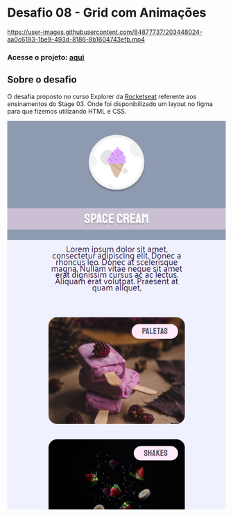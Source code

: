 # Desafio 08 - Grid com Animações


https://user-images.githubusercontent.com/84877737/203448024-aa0c6193-1be9-493d-8186-8b1604743efb.mp4



### Acesse o projeto: [aqui](https://jonasncsantos.github.io/Desafio-06-Avalie-a-sua-mentoria/)

## Sobre o desafio
O desafia proposto no curso Explorer da [Rocketseat](https://www.rocketseat.com.br/) referente aos ensinamentos do Stage 03. Onde foi disponibilizado um layout no figma para que fizemos utilizando HTML e CSS.

<img src="./images/screenshot.png"/>
